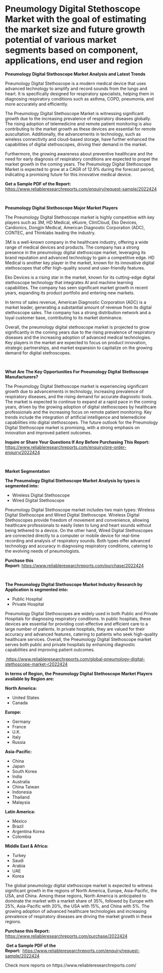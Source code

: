 <p><h1>Pneumology Digital Stethoscope Market with the goal of estimating the market size and future growth potential of various market segments based on component, applications, end user and region</h1></p><p><strong>Pneumology Digital Stethoscope Market Analysis and Latest Trends</strong></p>
<p><p>Pneumology Digital Stethoscope is a modern medical device that uses advanced technology to amplify and record sounds from the lungs and heart. It is specifically designed for respiratory specialists, helping them in diagnosing respiratory conditions such as asthma, COPD, pneumonia, and more accurately and efficiently.</p><p>The Pneumology Digital Stethoscope Market is witnessing significant growth due to the increasing prevalence of respiratory diseases globally. The rising adoption of telemedicine and remote patient monitoring is also contributing to the market growth as these devices are essential for remote auscultation. Additionally, the advancements in technology, such as wireless connectivity and cloud-based storage, have further enhanced the capabilities of digital stethoscopes, driving their demand in the market.</p><p>Furthermore, the growing awareness about preventive healthcare and the need for early diagnosis of respiratory conditions are expected to propel the market growth in the coming years. The Pneumology Digital Stethoscope Market is expected to grow at a CAGR of 12.9% during the forecast period, indicating a promising future for this innovative medical device.</p></p>
<p><strong>Get a Sample PDF of the Report:&nbsp;</strong> <a href="https://www.reliableresearchreports.com/enquiry/request-sample/2022424">https://www.reliableresearchreports.com/enquiry/request-sample/2022424</a></p>
<p>&nbsp;</p>
<p><strong>Pneumology Digital Stethoscope Major Market Players</strong></p>
<p><p>The Pneumology Digital Stethoscope market is highly competitive with key players such as 3M, HD Medical, eKuore, CliniCloud, Eko Devices, Cardionics, Dongjin Medical, American Diagnostic Corporation (ADC), CONTEC, and Thinklabs leading the industry. </p><p>3M is a well-known company in the healthcare industry, offering a wide range of medical devices and products. The company has a strong presence in the pneumology digital stethoscope market, leveraging its brand reputation and advanced technology to gain a competitive edge. HD Medical is another key player in the market, known for its innovative digital stethoscopes that offer high-quality sound and user-friendly features. </p><p>Eko Devices is a rising star in the market, known for its cutting-edge digital stethoscope technology that integrates AI and machine learning capabilities. The company has seen significant market growth in recent years, expanding its product portfolio and entering new markets. </p><p>In terms of sales revenue, American Diagnostic Corporation (ADC) is a market leader, generating a substantial amount of revenue from its digital stethoscope sales. The company has a strong distribution network and a loyal customer base, contributing to its market dominance. </p><p>Overall, the pneumology digital stethoscope market is projected to grow significantly in the coming years due to the rising prevalence of respiratory diseases and the increasing adoption of advanced medical technologies. Key players in the market are expected to focus on product innovation, strategic partnerships, and market expansion to capitalize on the growing demand for digital stethoscopes.</p></p>
<p>&nbsp;</p>
<p><strong>What Are The Key Opportunities For Pneumology Digital Stethoscope Manufacturers?</strong></p>
<p><p>The Pneumology Digital Stethoscope market is experiencing significant growth due to advancements in technology, increasing prevalence of respiratory diseases, and the rising demand for accurate diagnostic tools. The market is expected to continue to expand at a rapid pace in the coming years, driven by the growing adoption of digital stethoscopes by healthcare professionals and the increasing focus on remote patient monitoring. Key trends include the integration of artificial intelligence and telemedicine capabilities into digital stethoscopes. The future outlook for the Pneumology Digital Stethoscope market is promising, with a strong emphasis on innovation and improved patient outcomes.</p></p>
<p><strong>Inquire or Share Your Questions If Any Before Purchasing This Report:</strong> <a href="https://www.reliableresearchreports.com/enquiry/pre-order-enquiry/2022424">https://www.reliableresearchreports.com/enquiry/pre-order-enquiry/2022424</a></p>
<p>&nbsp;</p>
<p><strong>Market Segmentation</strong></p>
<p><strong>The Pneumology Digital Stethoscope Market Analysis by types is segmented into:</strong></p>
<p><ul><li>Wireless Digital Stethoscope</li><li>Wired Digital Stethoscope</li></ul></p>
<p><p>Pneumology Digital Stethoscope market includes two main types: Wireless Digital Stethoscope and Wired Digital Stethoscope. Wireless Digital Stethoscopes provide freedom of movement and convenience, allowing healthcare professionals to easily listen to lung and heart sounds without being tethered to a device. On the other hand, Wired Digital Stethoscopes are connected directly to a computer or mobile device for real-time recording and analysis of respiratory sounds. Both types offer advanced technology and accuracy in diagnosing respiratory conditions, catering to the evolving needs of pneumologists.</p></p>
<p><strong>Purchase this Report:&nbsp;</strong><a href="https://www.reliableresearchreports.com/purchase/2022424">https://www.reliableresearchreports.com/purchase/2022424</a></p>
<p>&nbsp;</p>
<p><strong>The Pneumology Digital Stethoscope Market Industry Research by Application is segmented into:</strong></p>
<p><ul><li>Public Hospital</li><li>Private Hospital</li></ul></p>
<p><p>Pneumology Digital Stethoscopes are widely used in both Public and Private Hospitals for diagnosing respiratory conditions. In public hospitals, these devices are essential for providing cost-effective and efficient care to a large number of patients. In private hospitals, they are valued for their accuracy and advanced features, catering to patients who seek high-quality healthcare services. Overall, the Pneumology Digital Stethoscope market serves both public and private hospitals by enhancing diagnostic capabilities and improving patient outcomes.</p></p>
<p><a href="https://www.reliableresearchreports.com/global-pneumology-digital-stethoscope-market-r2022424">&nbsp;https://www.reliableresearchreports.com/global-pneumology-digital-stethoscope-market-r2022424</a></p>
<p><strong>In terms of Region, the Pneumology Digital Stethoscope Market Players available by Region are:</strong></p>
<p>
    <p> <strong> North America: </strong>
        <ul>
            <li>United States</li>
            <li>Canada</li>
        </ul>
        </p> 
    <p> <strong> Europe: </strong>
        <ul>
            <li>Germany</li>
            <li>France</li>
            <li>U.K.</li>
            <li>Italy</li>
            <li>Russia</li>
        </ul>
        </p> 
    <p> <strong> Asia-Pacific: </strong>
        <ul>
            <li>China</li>
            <li>Japan</li>
            <li>South Korea</li>
            <li>India</li>
            <li>Australia</li>
            <li>China Taiwan</li>
            <li>Indonesia</li>
            <li>Thailand</li>
            <li>Malaysia</li>
        </ul>
        </p> 
    <p> <strong> Latin America: </strong>
        <ul>
            <li>Mexico</li>
            <li>Brazil</li>
            <li>Argentina Korea</li>
            <li>Colombia</li>
        </ul>
        </p> 
    <p> <strong> Middle East & Africa: </strong>
        <ul>
            <li>Turkey</li>
            <li>Saudi</li>
            <li>Arabia</li>
            <li>UAE</li>
            <li>Korea</li>
        </ul>
    </p>
    </p>
<p><p>The global pneumology digital stethoscope market is expected to witness significant growth in the regions of North America, Europe, Asia-Pacific, the USA, and China. Among these regions, North America is anticipated to dominate the market with a market share of 35%, followed by Europe with 25%, Asia-Pacific with 20%, the USA with 15%, and China with 5%. The growing adoption of advanced healthcare technologies and increasing prevalence of respiratory diseases are driving the market growth in these regions.</p></p>
<p><strong>Purchase this Report: </strong><a href="https://www.reliableresearchreports.com/purchase/2022424">https://www.reliableresearchreports.com/purchase/2022424</a></p>
<p>&nbsp;<strong>Get a Sample PDF of the Report:&nbsp;&nbsp;</strong><a href="https://www.reliableresearchreports.com/enquiry/request-sample/2022424">https://www.reliableresearchreports.com/enquiry/request-sample/2022424</a></p>
<p><strong></strong></p>
<p>Check more reports on https://www.reliableresearchreports.com/</p>
